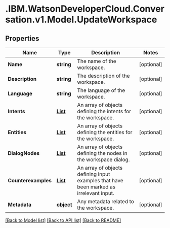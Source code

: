 # .IBM.WatsonDeveloperCloud.Conversation.v1.Model.UpdateWorkspace
## Properties

Name | Type | Description | Notes
------------ | ------------- | ------------- | -------------
**Name** | **string** | The name of the workspace. | [optional] 
**Description** | **string** | The description of the workspace. | [optional] 
**Language** | **string** | The language of the workspace. | [optional] 
**Intents** | [**List<CreateIntent>**](CreateIntent.md) | An array of objects defining the intents for the workspace. | [optional] 
**Entities** | [**List<CreateEntity>**](CreateEntity.md) | An array of objects defining the entities for the workspace. | [optional] 
**DialogNodes** | [**List<CreateDialogNode>**](CreateDialogNode.md) | An array of objects defining the nodes in the workspace dialog. | [optional] 
**Counterexamples** | [**List<CreateExample>**](CreateExample.md) | An array of objects defining input examples that have been marked as irrelevant input. | [optional] 
**Metadata** | [**object**](Object.md) | Any metadata related to the workspace. | [optional] 

[[Back to Model list]](../README.md#documentation-for-models) [[Back to API list]](../README.md#documentation-for-api-endpoints) [[Back to README]](../README.md)

